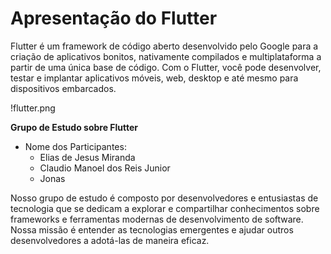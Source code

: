 # Apresentação do Flutter

Flutter é um framework de código aberto desenvolvido pelo Google para a criação de aplicativos bonitos, nativamente compilados e multiplataforma a partir de uma única base de código. Com o Flutter, você pode desenvolver, testar e implantar aplicativos móveis, web, desktop e até mesmo para dispositivos embarcados.

!flutter.png

**Grupo de Estudo sobre Flutter**

- Nome dos Participantes:
  - Elias de Jesus Miranda
  - Claudio Manoel dos Reis Junior
  - Jonas 

Nosso grupo de estudo é composto por desenvolvedores e entusiastas de tecnologia que se dedicam a explorar e compartilhar conhecimentos sobre frameworks e ferramentas modernas de desenvolvimento de software. Nossa missão é entender as tecnologias emergentes e ajudar outros desenvolvedores a adotá-las de maneira eficaz.

